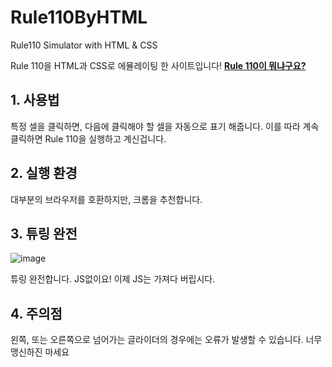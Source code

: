 # Rule110ByHTML
Rule110 Simulator with HTML &amp; CSS  
  
Rule 110을 HTML과 CSS로 에뮬레이팅 한 사이트입니다! [**Rule 110이 뭐냐구요?**](https://mojan3543.github.io/ProgrammingByHTML/)  

## 1. 사용법
특정 셀을 클릭하면, 다음에 클릭해야 할 셀을 자동으로 표기 해줍니다. 이를 따라 계속 클릭하면 Rule 110을 실행하고 계신겁니다.
  
## 2. 실행 환경
대부분의 브라우저를 호환하지만, 크롬을 추천합니다.
  
## 3. 튜링 완전
![image](https://user-images.githubusercontent.com/71973291/235303626-1c778487-0969-4e84-bb32-4f4ebb31440d.png)

튜링 완전합니다. JS없이요! 이제 JS는 가져다 버립시다.

## 4. 주의점
왼쪽, 또는 오른쪽으로 넘어가는 글라이더의 경우에는 오류가 발생할 수 있습니다. 너무 맹신하진 마세요
